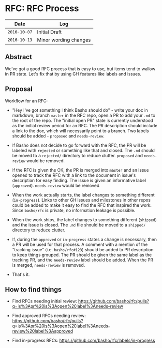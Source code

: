 # RFC: RFC Process

Date         | Log
-------------|------------------------
`2016-10-07` | Initial Draft
`2016-10-13` | Minor wording changes

## Abstract

We've got a good RFC process that is easy to use, but items tend to wallow in PR state. Let's fix that by using GH features like labels and issues.

## Proposal

Workflow for an RFC:

* "Hey I've got something I think Basho should do" - write your doc in markdown, branch `master` in the RFC repo, open a PR to add your `.md` to the root of the repo. The "initial open PR" state is currently understood as the initial review period for an RFC. The PR description should include a link to the doc, which will necessarily point to a branch. Two labels should be added - `proposed` and `needs-review`.

* If Basho does not decide to go forward with the RFC, the PR will be labeled with `rejected` or something like that and closed. The `.md` should be moved to a `rejected/` directory to reduce clutter. `proposed` and `needs-review` would be removed.

* If the RFC is given the OK, the PR is merged into `master` and an issue opened to track the RFC with a link to the document in issue's description for easy finding. The issue is given an informative label (`approved`). `needs-review` would be removed.

* When the work actually starts, the label changes to something different (`in-progress`). Links to other GH issues and milestones in other repos could be added to make it easy to find the RFC that inspired the work. Since `basho/rfc` is private, no information leakage is possible.

* When the work ships, the label changes to something different (`shipped`) and the issue is closed. The `.md` file should be moved to a `shipped/` directory to reduce clutter.

* If, during the `approved` or `in-progress` states a change is necessary, then a PR will be used for that process. A comment with a mention of the "tracking issue" (i.e. `basho/rfc#123`) should be added to PR description to keep things grouped. The PR should be given the same label as the tracking PR, and the `needs-review` label should be added. When the PR is merged, `needs-review` is removed.

* That's it.

## How to find things

* Find RFCs needing initial review: https://github.com/basho/rfc/pulls?q=is%3Apr%20is%3Aopen%20label%3Aneeds-review

* Find approved RFCs needing review: https://github.com/basho/rfc/pulls?q=is%3Apr%20is%3Aopen%20label%3Aneeds-review%20label%3Aapproved

* Find in-progress RFCs: https://github.com/basho/rfc/labels/in-progress
